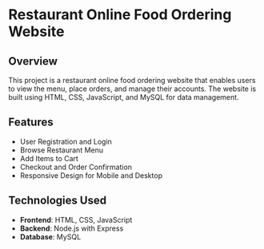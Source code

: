 # Restaurant Online Food Ordering Website

## Overview
This project is a restaurant online food ordering website that enables users to view the menu, place orders, and manage their accounts. The website is built using HTML, CSS, JavaScript, and MySQL for data management.

## Features
- User Registration and Login
- Browse Restaurant Menu
- Add Items to Cart
- Checkout and Order Confirmation
- Responsive Design for Mobile and Desktop

## Technologies Used
- **Frontend**: HTML, CSS, JavaScript
- **Backend**: Node.js with Express
- **Database**: MySQL
